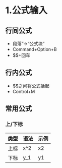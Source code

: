 # 1.公式输入

## 行间公式

- 段落”->“公式块”
- Command+Option+B
- $$+回车

## 行内公式

- $$之间将公式括起
- Control+M

## 常用公式

### 上/下标

| **类型** | **语法** | **示例** |
| -------- | -------- | -------- |
| 上标     | x^2      | x2       |
| 下标     | y_1      | y1       |

